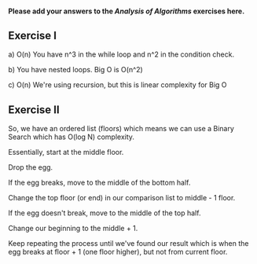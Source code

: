#### Please add your answers to the ***Analysis of  Algorithms*** exercises here.

## Exercise I

a) O(n)  You have n^3 in the while loop and n^2 in the condition check. 


b) You have nested loops.  Big O is O(n^2)


c) O(n)  We're using recursion, but this is linear complexity for Big O

## Exercise II

So, we have an ordered list (floors) which means we can use a Binary Search which has O(log N) complexity.

Essentially, start at the middle floor.

Drop the egg.

If the egg breaks, move to the middle of the bottom half.  

Change the top floor (or end) in our comparison list to middle - 1 floor.

If the egg doesn't break, move to the middle of the top half.

Change our beginning to the middle + 1.

Keep repeating the process until we've found our result which is when the egg breaks at floor + 1 (one floor higher), but not from current floor.




